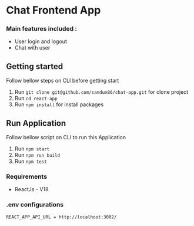 # Chat Frontend App


### Main features included :

- User login and logout
- Chat with user

## Getting started

Follow bellow steps on CLI before getting start

1. Run `git clone git@github.com/sandun86/chat-app.git` for clone project
2. Run `cd react-app`
3. Run `npm install` for install packages

## Run Application

Follow bellow script on CLI to run this Application

1. Run `npm start`
2. Run `npm run build`
3. Run `npm test`

### Requirements

- ReactJs - V18

### .env configurations

`REACT_APP_API_URL = http://localhost:3002/`







